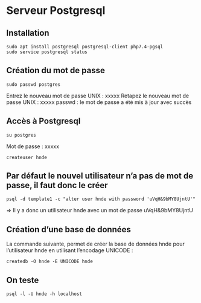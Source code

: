 # Serveur Postgresql

## Installation
```
sudo apt install postgresql postgresql-client php7.4-pgsql
sudo service postgresql status
```

## Création du mot de passe

```
sudo passwd postgres
```

Entrez le nouveau mot de passe UNIX : xxxxx
Retapez le nouveau mot de passe UNIX : xxxxx
passwd : le mot de passe a été mis à jour avec succès

## Accès à Postgresql

```
su postgres
```

Mot de passe : xxxxx

```
createuser hnde
```

## Par défaut le nouvel utilisateur n’a pas de mot de passe, il faut donc le créer

```
psql -d template1 -c "alter user hnde with password 'uVqH&9bMY8UjntU'"
```

=> Il y a donc un utilisateur hnde avec un mot de passe uVqH&9bMY8UjntU

## Création d’une base de données
La commande suivante, permet de créer la base de données hnde pour l’utilisateur hnde en utilisant l’encodage UNICODE :

```
createdb -O hnde -E UNICODE hnde
```

## On teste

```
psql -l -U hnde -h localhost
```
